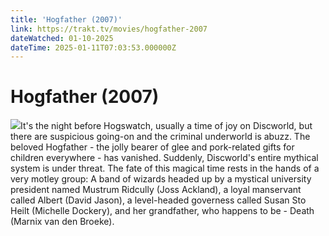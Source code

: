 ```yaml
---
title: 'Hogfather (2007)' 
link: https://trakt.tv/movies/hogfather-2007
dateWatched: 01-10-2025
dateTime: 2025-01-11T07:03:53.000000Z
---
```

# Hogfather (2007)

![](https://walter-r2.trakt.tv/images/movies/000/006/928/fanarts/thumb/40dfa54770.jpg)It's the night before Hogswatch, usually a time of joy on Discworld, but there are suspicious going-on and the criminal underworld is abuzz. The beloved Hogfather - the jolly bearer of glee and pork-related gifts for children everywhere - has vanished. Suddenly, Discworld's entire mythical system is under threat. The fate of this magical time rests in the hands of a very motley group: A band of wizards headed up by a mystical university president named Mustrum Ridcully (Joss Ackland), a loyal manservant called Albert (David Jason), a level-headed governess called Susan Sto Heilt (Michelle Dockery), and her grandfather, who happens to be - Death (Marnix van den Broeke).
